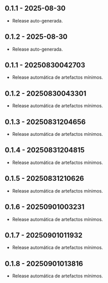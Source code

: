 
## 0.1.1 - 2025-08-30
- Release auto-generada.

## 0.1.2 - 2025-08-30
- Release auto-generada.
## 0.1.1 - 20250830042703
- Release automática de artefactos mínimos.

## 0.1.2 - 20250830043301
- Release automática de artefactos mínimos.

## 0.1.3 - 20250831204656
- Release automática de artefactos mínimos.

## 0.1.4 - 20250831204815
- Release automática de artefactos mínimos.

## 0.1.5 - 20250831210626
- Release automática de artefactos mínimos.

## 0.1.6 - 20250901003231
- Release automática de artefactos mínimos.

## 0.1.7 - 20250901011932
- Release automática de artefactos mínimos.

## 0.1.8 - 20250901013816
- Release automática de artefactos mínimos.

